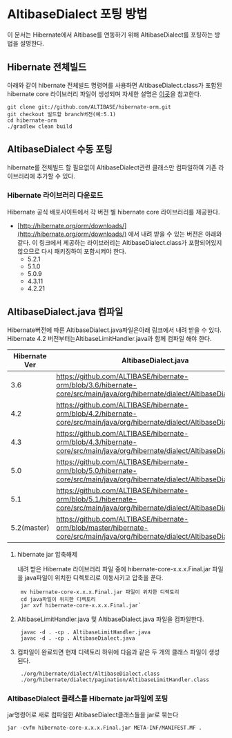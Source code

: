 # AltibaseDialect 포팅 방법
이 문서는 Hibernate에서 Altibase를 연동하기 위해 AltibaseDialect를 포팅하는 방법을 설명한다.
## Hibernate 전체빌드
아래와 같이 hibernate 전체빌드 명령어를 사용하면 AltibaseDialect.class가 포함된 hibernate core 라이브러리 파일이 생성되며 자세한 설명은 [이곳](README.md)을 참고한다.

    git clone git://github.com/ALTIBASE/hibernate-orm.git
    git checkout 빌드할 branch버전(예:5.1)
    cd hibernate-orm
    ./gradlew clean build

## AltibaseDialect 수동 포팅
hibernate를 전체빌드 할 필요없이 AltibaseDialect관련 클래스만 컴파일하여 기존 라이브러리에 추가할 수 있다.

### Hibernate 라이브러리 다운로드
Hibernate 공식 배포사이트에서 각 버전 별 hibernate core 라이브러리를 제공한다.

* [http://hibernate.org/orm/downloads/](http://hibernate.org/orm/downloads/) 에서 내려 받을 수 있는 버전은 아래와 같다. 이 링크에서 제공하는 라이브러리는 AltibaseDialect.class가 포함되어있지 않으므로 다시 패키징하여 포함시켜야 한다.
    * 5.2.1
    * 5.1.0
    * 5.0.9
    * 4.3.11
    * 4.2.21

## AltibaseDialect.java 컴파일
Hibernate버전에 따른 AltibaseDialect.java파일은아래 링크에서 내려 받을 수 있다. Hibernate 4.2 버전부터는AltibaseLimitHandler.java과 함께 컴파일 해야 한다.

| Hibernate Ver  |AltibaseDialect.java | AltibaseLimitHandler.java | Required JDK ver |
|---|---|---|---|
|3.6|https://github.com/ALTIBASE/hibernate-orm/blob/3.6/hibernate-core/src/main/java/org/hibernate/dialect/AltibaseDialect.java |   | 1.5 |
|4.2|https://github.com/ALTIBASE/hibernate-orm/blob/4.2/hibernate-core/src/main/java/org/hibernate/dialect/AltibaseDialect.java | https://github.com/ALTIBASE/hibernate-orm/blob/4.2/hibernate-core/src/main/java/org/hibernate/dialect/pagination/AltibaseLimitHandler.java  | 1.6  |
|4.3|https://github.com/ALTIBASE/hibernate-orm/blob/4.3/hibernate-core/src/main/java/org/hibernate/dialect/AltibaseDialect.java | https://github.com/ALTIBASE/hibernate-orm/blob/4.3/hibernate-core/src/main/java/org/hibernate/dialect/pagination/AltibaseLimitHandler.java   | 1.6 |
|5.0|https://github.com/ALTIBASE/hibernate-orm/blob/5.0/hibernate-core/src/main/java/org/hibernate/dialect/AltibaseDialect.java | https://github.com/ALTIBASE/hibernate-orm/blob/5.0/hibernate-core/src/main/java/org/hibernate/dialect/pagination/AltibaseLimitHandler.java   | 1.6 |
|5.1|https://github.com/ALTIBASE/hibernate-orm/blob/5.1/hibernate-core/src/main/java/org/hibernate/dialect/AltibaseDialect.java | https://github.com/ALTIBASE/hibernate-orm/blob/5.1/hibernate-core/src/main/java/org/hibernate/dialect/pagination/AltibaseLimitHandler.java   | 1.6 |
|5.2(master)|https://github.com/ALTIBASE/hibernate-orm/blob/master/hibernate-core/src/main/java/org/hibernate/dialect/AltibaseDialect.java | https://github.com/ALTIBASE/hibernate-orm/blob/master/hibernate-core/src/main/java/org/hibernate/dialect/pagination/AltibaseLimitHandler.java   | 1.8|

1. hibernate jar 압축해제

    내려 받은 Hibernate 라이브러리 파일 중에 hibernate-core-x.x.x.Final.jar 파일을 java파일이 위치한 디렉토리로 이동시키고 압축을 푼다.
    
        mv hibernate-core-x.x.x.Final.jar 파일이 위치한 디렉토리
        cd java파일이 위치한 디렉토리
        jar xvf hibernate-core-x.x.x.Final.jar`
    
2. AltibaseLimitHandler.java 및 AltibaseDialect.java 파일을 컴파일한다.

        javac -d . -cp . AltibaseLimitHandler.java
        javac -d . -cp . AltibaseDialect.java
    
3. 컴파일이 완료되면 현재 디렉토리 하위에 다음과 같은 두 개의 클래스 파일이 생성된다.

        ./org/hibernate/dialect/AltibaseDialect.class
        ./org/hibernate/dialect/pagination/AltibaseLimitHandler.class

### AltibaseDialect 클래스를 Hibernate jar파일에 포팅
jar명령어로 새로 컴파일한 AltibaseDialect클래스들을 jar로 묶는다

    jar -cvfm hibernate-core-x.x.x.Final.jar META-INF/MANIFEST.MF .
